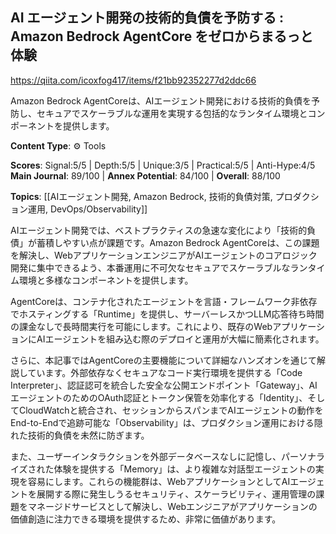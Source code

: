 ## AI エージェント開発の技術的負債を予防する : Amazon Bedrock AgentCore をゼロからまるっと体験

https://qiita.com/icoxfog417/items/f21bb92352277d2ddc66

Amazon Bedrock AgentCoreは、AIエージェント開発における技術的負債を予防し、セキュアでスケーラブルな運用を実現する包括的なランタイム環境とコンポーネントを提供します。

**Content Type**: ⚙️ Tools

**Scores**: Signal:5/5 | Depth:5/5 | Unique:3/5 | Practical:5/5 | Anti-Hype:4/5
**Main Journal**: 89/100 | **Annex Potential**: 84/100 | **Overall**: 88/100

**Topics**: [[AIエージェント開発, Amazon Bedrock, 技術的負債対策, プロダクション運用, DevOps/Observability]]

AIエージェント開発では、ベストプラクティスの急速な変化により「技術的負債」が蓄積しやすい点が課題です。Amazon Bedrock AgentCoreは、この課題を解決し、WebアプリケーションエンジニアがAIエージェントのコアロジック開発に集中できるよう、本番運用に不可欠なセキュアでスケーラブルなランタイム環境と多様なコンポーネントを提供します。

AgentCoreは、コンテナ化されたエージェントを言語・フレームワーク非依存でホスティングする「Runtime」を提供し、サーバーレスかつLLM応答待ち時間の課金なしで長時間実行を可能にします。これにより、既存のWebアプリケーションにAIエージェントを組み込む際のデプロイと運用が大幅に簡素化されます。

さらに、本記事ではAgentCoreの主要機能について詳細なハンズオンを通じて解説しています。外部依存なくセキュアなコード実行環境を提供する「Code Interpreter」、認証認可を統合した安全な公開エンドポイント「Gateway」、AIエージェントのためのOAuth認証とトークン保管を効率化する「Identity」、そしてCloudWatchと統合され、セッションからスパンまでAIエージェントの動作をEnd-to-Endで追跡可能な「Observability」は、プロダクション運用における隠れた技術的負債を未然に防ぎます。

また、ユーザーインタラクションを外部データベースなしに記憶し、パーソナライズされた体験を提供する「Memory」は、より複雑な対話型エージェントの実現を容易にします。これらの機能群は、WebアプリケーションとしてAIエージェントを展開する際に発生しうるセキュリティ、スケーラビリティ、運用管理の課題をマネージドサービスとして解決し、Webエンジニアがアプリケーションの価値創造に注力できる環境を提供するため、非常に価値があります。